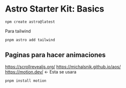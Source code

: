 # Astro Starter Kit: Basics

```sh
npm create astro@latest 
```

Para tailwind
```sh
pnpm astro add tailwind
```

## Paginas para hacer animaciones
https://scrollrevealjs.org/
https://michalsnik.github.io/aos/
https://motion.dev/ <- Esta se usara

```sh
pnpm install motion
```
